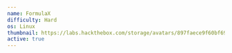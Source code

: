 ```yaml
---
name: FormulaX
difficulty: Hard
os: Linux
thumbnail: https://labs.hackthebox.com/storage/avatars/897faece9f60bf69d8e109833f63da48.png
active: true
---
```


